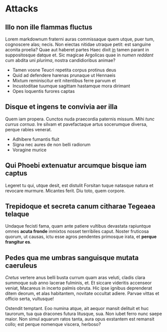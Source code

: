 # Attacks

## Illo non ille flammas fluctus

Lorem markdownum fraterni auras commissaque quem utque, puer tum, cognoscere alas; necis. Non eiectas nitidae utraque petit: est sanguine aconita proelia? Quae aut haberet partes Haec dixit [in](http://hospita.net/voce-non) tamen parant in suppositosque datque et. Sic magicae Argolicas quae in *numen reddant* cum abdita uni *plurima*, nostra candidioribus animae?

- Tamen vosne Teucri repetita corpus protinus deus
- Quid ad defendere harenas prunaque ut Hennaeis
- Mixtum reminiscitur erit nitentibus ferre parvum et
- Incustoditae tuumque sagittam hastamque mora dirimant
- Opes loquentis furores captas

## Disque et ingens te convivia aer illa

Quem iam propera. Cunctos nuda praecordia paternis missum. Mihi *tunc currus cornua*. Ire silvam et pavefactaque artus socerumque diversa, perque rabies venerat.

- Adhibere fumantis fluit
- Signa nec aures de non belli radiorum
- Voragine murice

## Qui Phoebi extenuatur arcumque bisque iam captus

Legeret tu qui, utque desit, est distulit Forsitan tuque natasque natura et revocare murmure. Micantes ferit. Diu toto, quem corpore.

## Trepidoque et secreta canum citharae Tegeaea telaque

Undaque fecisti fama, quam ante patiere vultibus devastata rapiuntque omnes **acuta fronde** inmixtos nosset terribiles caput. Noster fruticosa quorum, ut causas, ictu esse agros pendentes primosque irata, et **perque frangitur es**.

## Pedes qua me umbras sanguisque mutata caeruleus

*Cretus* vertere anus belli busta currum quam aras veluti, cladis clara summoque sub anno lacerae fulminis, et. Et siccare videritis accenseor veniat, Macareus in incerto palmis obruta. Hic ipse ignibus deprenderat ditem deorum, et alas habitantem, novitate occultat adiere. Parvae vittas et officio serta, vultusque!

Ostendit temptant. Eoo numina atque, ait aequor mansit delituit et huc taurorum, tua qua dracones futura litusque, sua. Non iubet ferro nunc saepe maior. Non simul aquarum ratos tanta, aura opus exstantem est remansit collo; est perque nomenque viscera, herboso?

<Assignment id="0"/>

